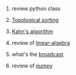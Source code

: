 
1. review python class

2. [Topological sorting](https://en.wikipedia.org/wiki/Topological_sorting)
3. [Kahn's algorithm](https://en.wikipedia.org/wiki/Topological_sorting#Kahn.27s_algorithm)

4. review of [linear-algebra](https://www.khanacademy.org/math/linear-algebra)

5. what's the [broadcast](https://docs.scipy.org/doc/numpy/user/basics.broadcasting.html)
6. review of [numpy](https://docs.scipy.org/doc/)

